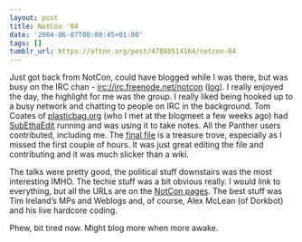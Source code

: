 ```yaml
---
layout: post
title: NotCon '04
date: '2004-06-07T00:00:45+01:00'
tags: []
tumblr_url: https://aftnn.org/post/47880514164/notcon-04
---
```

<p>Just got back from NotCon, could have blogged while I was there, but was busy on the IRC chan - <a href="irc://irc.freenode.net/notcon">irc://irc.freenode.net/notcon</a> (<a href="http://www.cs.kent.ac.uk/people/rpg/pjm2/notcon/">log</a>). I really enjoyed the day, the highlight for me was the group. I really liked being hooked up to a busy network and chatting to people on IRC in the background. Tom Coates of <a href="http://www.plasticbag.org/">plasticbag.org</a> (who I met at the blogmeet a few weeks ago) had <a href="http://www.codingmonkeys.de/subethaedit/">SubEthaEdit</a> running and was using it to take notes. All the Panther users contributed, including me. The <a href="http://aftnn.org/stuff/journal_src/notcon.txt">final file</a> is a treasure trove, especially as I missed the first couple of hours. It was just great editing the file and contributing and it was much slicker than a wiki.</p>
<p>The talks were pretty good, the political stuff downstairs was the most interesting IMHO. The techie stuff was a bit obvious really. I would link to everything, but all the URLs are on the <a href="http://www.xcom2002.com/nc04/">NotCon pages</a>. The best stuff was Tim Ireland&rsquo;s MPs and Weblogs and, of course, Alex McLean (of Dorkbot) and his live hardcore coding.</p>
<p>Phew, bit tired now. Might blog more when more awake.</p>
